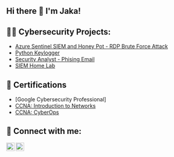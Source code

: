 ## Hi there 👋 I'm Jaka!

<h2>👨‍💻 Cybersecurity Projects:</h2>

  - [Azure Sentinel SIEM and Honey Pot - RDP Brute Force Attack](https://github.com/jakafirdaus1/azuresentinel-honeypot)
  - [Python Keylogger](https://github.com/jakafirdaus1/py-keylogger)
  - [Security Analyst - Phising Email](https://medium.com/@jakafirdaus1509/security-analyst-letsdefend-challenge-7d4ca922129b)
  - [SIEM Home Lab](https://github.com/jakafirdaus1/homelab-elastic)

<h2>📄 Certifications</h2>

- [Google Cybersecurity Professional]
- [CCNA: Introduction to Networks](https://drive.google.com/file/d/1queXVtExS2msY_WERdpJmpSamW63Atha/view?usp=drive_link)
- [CCNA: CyberOps](https://drive.google.com/file/d/1DsOd40b4JCHragrpkJQHZBgUApygbq2-/view?usp=drive_link)


<h2> 🤳 Connect with me:</h2>


[<img align="left" alt="JoshMadakor | LinkedIn" width="22px" src="https://cdn.jsdelivr.net/npm/simple-icons@v3/icons/linkedin.svg" />][linkedin]
[<img align="left" alt="JoshMadakor | Instagram" width="22px" src="https://cdn.jsdelivr.net/npm/simple-icons@v3/icons/instagram.svg" />][instagram]


[instagram]: https://www.instagram.com/jakafirdausty/
[linkedin]: https://linkedin.com/in/jakafirdaus

<!--
**joshmadakor1/joshmadakor1** is a ✨ _special_ ✨ repository because its `README.md` (this file) appears on your GitHub profile.

Here are some ideas to get you started:

- 🔭 I’m currently working on ...
- 🌱 I’m currently learning ...
- 👯 I’m looking to collaborate on ...
- 🤔 I’m looking for help with ...
- 💬 Ask me about ...
- 📫 How to reach me: ...
- 😄 Pronouns: ...
- ⚡ Fun fact: ...
-->

<!--
**jakafirdaus1/jakafirdaus1** is a ✨ _special_ ✨ repository because its `README.md` (this file) appears on your GitHub profile.

Here are some ideas to get you started:

- 🔭 I’m currently working on ...
- 🌱 I’m currently learning ...
- 👯 I’m looking to collaborate on ...
- 🤔 I’m looking for help with ...
- 💬 Ask me about ...
- 📫 How to reach me: ...
- 😄 Pronouns: ...
- ⚡ Fun fact: ...
-->
